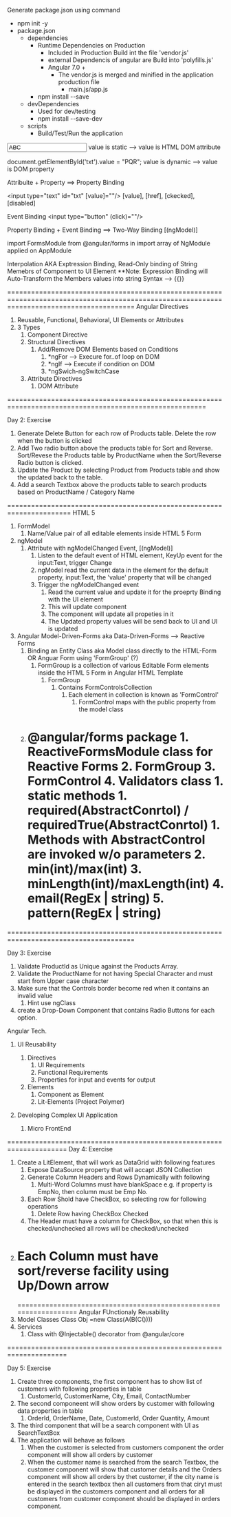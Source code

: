 Generate package.json using command

- npm init -y
- package.json
  - dependencies
    - Runtime Dependencies on Production
      - Included in Production Build int the file 'vendor.js'
      - external Dependencis of angular are Build into 'polyfills.js'
      - Angular 7.0 +
        - The vendor.js is merged and minified in the application production file
          - main.js/app.js
    - npm install --save <PACKAGE-NAME>
  - devDependencies
    - Used for dev/testing
    - npm install --save-dev <PACKAGE-NAME>
  - scripts
    - Build/Test/Run the application

<input type="text" id="txt" value="ABC"/> value is static
--> value is HTML DOM attribute

document.getElementById('txt').value = "PQR"; value is dynamic
--> value is DOM property

Attribuite + Property ==> Property Binding

<input type="text" id="txt" [value]="<PUBLIC-MEMBER-FROM-COMPONENT>"/>
[value], [href], [ckecked], [disabled]

Event Binding
<input type="button" (click)="<PUBLIC-METHOD-FROM-COMPONENT>"/>

Property Binding + Event Binding ==> Two-Way Binding
[(ngModel)]

import FormsModule from @angular/forms in import array of NgModule applied on AppModule

Interpolation AKA Exptression Binding, Read-Only binding of String Memebrs of Component to UI Element
\*\*Note: Expression Binding will Auto-Transform the Members values into string
Syntax -->
{{<PUBLIC-PROPERTY-FROM-COMPONENT>}}

============================================================================================================================================
Angular Directives

1. Reusable, Functional, Behavioral, UI Elements or Attributes
2. 3 Types
   1. Component Directive
   2. Structural Directives
      1. Add/Remove DOM Elements based on Conditions
         1. \*ngFor --> Execure for..of loop on DOM
         2. \*ngIf --> Execute if condition on DOM
         3. \*ngSwich-ngSwitchCase
   3. Attribute Directives
      1. DOM Attribute

========================================================================================================

Day 2: Exercise

1. Generate Delete Button for each row of Products table. Delete the row when the button is clicked
2. Add Two radio button above the products table for Sort and Reverse. Sort/Revese the Products table by ProductName when the Sort/Reverse Radio button is clicked.
3. Update the Product by selecting Product from Products table and show the updated back to the table.
4. Add a search Textbox above the products table to search products based on ProductName / Category Name

======================================================================
HTML 5

1. FormModel
   1. Name/Value pair of all editable elements inside HTML 5 Form
2. ngModel
   1. Attribute with ngModelChanged Event, [(ngModel)]
      1. Listen to the default event of HTML element, KeyUp event for the input:Text, trigger Change
      2. ngModel read the current data in the element for the default property, input:Text, the 'value' property that will be changed
      3. Trigger the ngModelChanged event
         1. Read the current value and update it for the proeprty Binding with the UI element
         2. This will update component
         3. The component will update all propeties in it
         4. The Updated property values will be send back to UI and UI is updated
3. Angular Model-Driven-Forms aka Data-Driven-Forms --> Reactive Forms
   1. Binding an Entity Class aka Model class directly to the HTML-Form OR Anguar Form using 'FormGroup' (?)
      1. FormGroup is a collection of various Editable Form elements inside the HTML 5 Form in Angular HTML Template
         1. FormGroup
            1. Contains FormControlsCollection
               1. Each element in collection is known as 'FormControl'
                  1. FormControl maps with the public property from the model class
   2. # @angular/forms package 1. ReactiveFormsModule class for Reactive Forms 2. FormGroup 3. FormControl 4. Validators class 1. static methods 1. required(AbstractConrtol) / requiredTrue(AbstractConrtol) 1. Methods with AbstractControl are invoked w/o parameters 2. min(int)/max(int) 3. minLength(int)/maxLength(int) 4. email(RegEx | string) 5. pattern(RegEx | string)

======================================================================================

Day 3: Exercise

1. Validate ProductId as Unique against the Products Array.
2. Validate the ProductName for not having Special Character and must start from Upper case character
3. Make sure that the Controls border become red when it contains an invalid value
   1. Hint use ngClass
4. create a Drop-Down Component that contains Radio Buttons for each option.

Angular Tech.

1. UI Reusability

   1. Directives
      1. UI Requirements    
      2. Functional Requirements
      3. Properties for input and events for output
   2. Elements
      1. Component as Element
      2. Lit-Elements (Project Polymer)

2. Developing Complex UI Application
   1. Micro FrontEnd

=====================================================================
Day 4: Exercise

1. Create a LitElement, that will work as DataGrid with following features
   1. Expose DataSource property that will accapt JSON Collection
   2. Generate Column Headers and Rows Dynamically with following
      1. Multi-Word Columns must have blankSpace e.g. if property is EmpNo, then column must be Emp No.
   3. Each Row Shold have CheckBox, so selecting row for following operations
      1. Delete Row having CheckBox Checked
   4. The Header must have a column for CheckBox, so that when this is checked/unchecked all rows will be checked/unchecked
2. # Each Column must have sort/reverse facility using Up/Down arrow
   ==================================================================
   Angular FUnctionaly Reusability
3. Model Classes
   Class Obj =new Class(A(B(C())))
4. Services
   1. Class with @Injectable() decorator from @angular/core

=====================================================================

Day 5: Exercise

1. Create three components, the first component has to show list of customers with following properties in table
   1. CustomerId, CustomerName, City, Email, ContactNumber
2. The second componeent will show orders by customer with following data properties in table
   1. OrderId, OrderName, Date, CustomerId, Order Quantity, Amount
3. The third component that will be a search component with UI as SearchTextBox
4. The application will behave as follows
   1. When the customer is selected from customers component the order component will show all orders by customer
   2. When the customer name is searched from the search Textbox, the customer component will show that customer details and the Orders component will show all orders by thet customer, if the city name is entered in the search textbox then all customers from that ciryt must be displayed in the customers component and all orders for all customers from customer component should be displayed in orders component.
